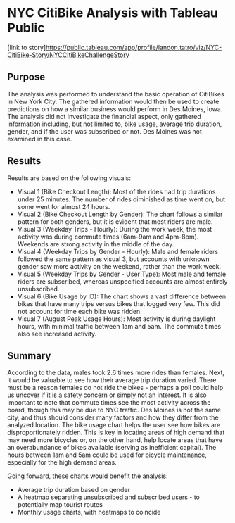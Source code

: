 # NYC CitiBike Analysis with Tableau Public
[link to story]https://public.tableau.com/app/profile/landon.tatro/viz/NYC-CitiBike-Story/NYCCItiBikeChallengeStory

## Purpose
The analysis was performed to understand the basic operation of CitiBikes in New York City. The gathered information would then be used to create predictions on how a similar business would perform in Des Moines, Iowa. The analysis did not investigate the financial aspect, only gathered information including, but not limited to, bike usage, average trip duration, gender, and if the user was subscribed or not. Des Moines was not examined in this case.

## Results
Results are based on the following visuals:
  - Visual 1 (Bike Checkout Length): Most of the rides had trip durations under 25 minutes. The number of rides diminished as time went on, but some went for almost 24 hours.
  - Visual 2 (Bike Checkout Length by Gender): The chart follows a similar pattern for both genders, but it is evident that most riders are male.
  - Visual 3 (Weekday Trips - Hourly): During the work week, the most activity was during commute times (6am-9am and 4pm-8pm). Weekends are strong activity in the middle of the day.
  - Visual 4 (Weekday Trips by Gender - Hourly): Male and female riders followed the same pattern as visual 3, but accounts with unknown gender saw more activity on the weekend, rather than the work week.
  - Visual 5 (Weekday Trips by Gender - User Type): Most male and female riders are subscribed, whereas unspecified accounts are almost entirely unsubscribed.
  - Visual 6 (Bike Usage by ID): The chart shows a vast difference between bikes that have many trips versus bikes that logged very few. This did not account for time each bike was ridden.
  - Visual 7 (August Peak Usage Hours): Most activity is during daylight hours, with minimal traffic between 1am and 5am. The commute times also see increased activity.

## Summary
According to the data, males took 2.6 times more rides than females. Next, it would be valuable to see how their average trip duration varied. There must be a reason females do not ride the bikes - perhaps a poll could help us uncover if it is a safety concern or simply not an interest. It is also important to note that commute times see the most activity across the board, though this may be due to NYC traffic. Des Moines is not the same city, and thus should consider many factors and how they differ from the analyzed location. The bike usage chart helps the user see how bikes are disproportionately ridden. This is key in locating areas of high demand that may need more bicycles or, on the other hand, help locate areas that have an overabundance of bikes available (serving as inefficient capital). The hours between 1am and 5am could be used for bicycle maintenance, especially for the high demand areas.

Going forward, these charts would benefit the analysis:
  - Average trip duration based on gender
  - A heatmap separating unsubscribed and subscribed users - to potentially map tourist routes
  - Monthly usage charts, with heatmaps to coincide
